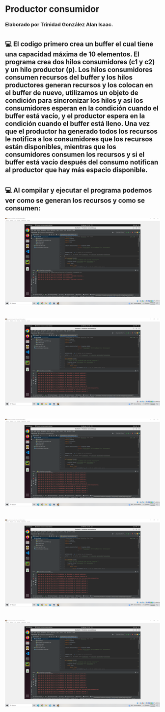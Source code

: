 # Productor consumidor
### Elaborado por Trinidad González Alan Isaac.
#
## :computer: El codigo primero crea un buffer el cual tiene una capacidad máxima de 10 elementos. El programa crea dos hilos consumidores (c1 y c2) y un hilo productor (p). Los hilos consumidores consumen recursos del buffer y los hilos productores generan recursos y los colocan en el buffer de nuevo, utilizamos un objeto de condición para sincronizar los hilos y asi los consumidores esperan en la condición cuando el buffer está vacío, y el productor espera en la condición cuando el buffer está lleno. Una vez que el productor ha generado todos los recursos le notifica a los consumidores que los recursos están disponibles, mientras que los consumidores consumen los recursos y si el buffer está vacío después del consumo notifican al productor que hay más espacio disponible.
#
## :computer: Al compilar y ejecutar el programa podemos ver como se generan los recursos y como se consumen:
![Captura de pantalla de la compilación y ejecución del archivo servidor.py](https://github.com/AlanX-Lan/Productor-consumidor/blob/main/Screenshots/1.png)
#
![Captura de pantalla de la compilación y ejecución del archivo cliente.py](https://github.com/AlanX-Lan/Productor-consumidor/blob/main/Screenshots/2.png)
#
![Captura de pantalla de la consola del archivo servidor.py](https://github.com/AlanX-Lan/Productor-consumidor/blob/main/Screenshots/3.png)
#
![Captura de pantalla de la consola del archivo servidor.py](https://github.com/AlanX-Lan/Productor-consumidor/blob/main/Screenshots/4.png)
#
![Captura de pantalla de la consola del archivo servidor.py](https://github.com/AlanX-Lan/Productor-consumidor/blob/main/Screenshots/5.png)
